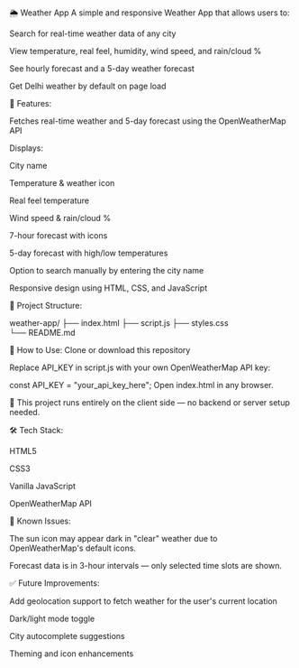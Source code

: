 🌦️ Weather App
A simple and responsive Weather App that allows users to:

Search for real-time weather data of any city

View temperature, real feel, humidity, wind speed, and rain/cloud %

See hourly forecast and a 5-day weather forecast

Get Delhi weather by default on page load

🚀 Features:

Fetches real-time weather and 5-day forecast using the OpenWeatherMap API 

Displays:

City name

Temperature & weather icon

Real feel temperature

Wind speed & rain/cloud %

7-hour forecast with icons

5-day forecast with high/low temperatures

Option to search manually by entering the city name

Responsive design using HTML, CSS, and JavaScript

📁 Project Structure:

weather-app/
├── index.html
├── script.js
├── styles.css        
└── README.md

🧪 How to Use:
Clone or download this repository

Replace API_KEY in script.js with your own OpenWeatherMap API key:

const API_KEY = "your_api_key_here";
Open index.html in any browser.

📝 This project runs entirely on the client side — no backend or server setup needed.

🛠️ Tech Stack:

HTML5

CSS3

Vanilla JavaScript

OpenWeatherMap API

📌 Known Issues:

The sun icon may appear dark in "clear" weather due to OpenWeatherMap's default icons.

Forecast data is in 3-hour intervals — only selected time slots are shown.

✅ Future Improvements:

Add geolocation support to fetch weather for the user's current location

Dark/light mode toggle

City autocomplete suggestions

Theming and icon enhancements
